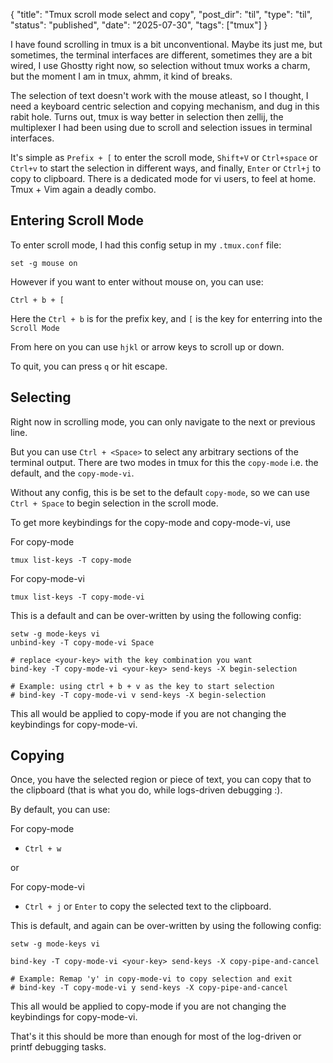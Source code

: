 {
  "title": "Tmux scroll mode select and copy",
  "post_dir": "til",
  "type": "til",
  "status": "published",
  "date": "2025-07-30",
  "tags": ["tmux"]
}

I have found scrolling in tmux is a bit unconventional. Maybe its just me, but sometimes, the terminal interfaces are different, sometimes they are a bit wired, I use Ghostty right now, so selection without tmux works a charm, but the moment I am in tmux, ahmm, it kind of breaks.

The selection of text doesn't work with the mouse atleast, so I thought, I need a keyboard centric selection and copying mechanism, and dug in this rabit hole. Turns out, tmux is way better in selection then zellij, the multiplexer I had been using due to scroll and selection issues in terminal interfaces.

It's simple as `Prefix + [` to enter the scroll mode, `Shift+V` or `Ctrl+space` or `Ctrl+v` to start the selection in different ways, and finally, `Enter` or `Ctrl+j` to copy to clipboard. There is a dedicated mode for vi users, to feel at home. Tmux + Vim again a deadly combo.

## Entering Scroll Mode

To enter scroll mode, I had this config setup in my `.tmux.conf` file:

```
set -g mouse on
```

However if you want to enter without mouse on, you can use:

```
Ctrl + b + [
```

Here the `Ctrl + b` is for the prefix key, and `[` is the key for enterring into the  `Scroll Mode`

From here on you can use `hjkl` or arrow keys to scroll up or down.

To quit, you can press `q` or hit escape.

## Selecting 

Right now in scrolling mode, you can only navigate to the next or previous line. 

But you can use `Ctrl + <Space>` to select any arbitrary sections of the terminal output.
There are two modes in tmux for this the `copy-mode` i.e. the default, and the `copy-mode-vi`.

Without any config, this is be set to the default `copy-mode`, so we can use `Ctrl + Space` to begin selection in the scroll mode.

To get more keybindings for the copy-mode and copy-mode-vi, use 

For copy-mode
```
tmux list-keys -T copy-mode
```

For copy-mode-vi
```
tmux list-keys -T copy-mode-vi
```

This is a default and can be over-written by using the following config:

```
setw -g mode-keys vi
unbind-key -T copy-mode-vi Space

# replace <your-key> with the key combination you want
bind-key -T copy-mode-vi <your-key> send-keys -X begin-selection

# Example: using ctrl + b + v as the key to start selection
# bind-key -T copy-mode-vi v send-keys -X begin-selection
```

This all would be applied to copy-mode if you are not changing the keybindings for copy-mode-vi.

## Copying

Once, you have the selected region or piece of text, you can copy that to the clipboard (that is what you do, while logs-driven debugging :).

By default, you can use:

For copy-mode
- `Ctrl + w` 

or 

For copy-mode-vi
- `Ctrl + j` or `Enter` to copy the selected text to the clipboard.

This is default, and again can be over-written by using the following config:

```
setw -g mode-keys vi

bind-key -T copy-mode-vi <your-key> send-keys -X copy-pipe-and-cancel

# Example: Remap 'y' in copy-mode-vi to copy selection and exit
# bind-key -T copy-mode-vi y send-keys -X copy-pipe-and-cancel
```

This all would be applied to copy-mode if you are not changing the keybindings for copy-mode-vi.

That's it this should be more than enough for most of the log-driven or printf debugging tasks.
